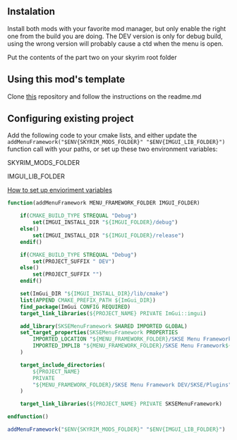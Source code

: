 ## Instalation

Install both mods with your favorite mod manager, but only enable the right one from the build you are doing. The DEV version is only for debug build, using the wrong version will probably cause a ctd when the menu is open.

Put the contents of the part two on your skyrim root folder

## Using this mod's template

Clone [this](https://github.com/Thiago099/SKSEMenuFrameworkTemplate) repository and follow the instructions on the readme.md

## Configuring existing project

Add the following code to your cmake lists, and either update the `addMenuFramework("$ENV{SKYRIM_MODS_FOLDER}" "$ENV{IMGUI_LIB_FOLDER}")` function call with your paths, or set up these two environment variables:

SKYRIM_MODS_FOLDER

IMGUI_LIB_FOLDER

[How to set up envioriment variables](https://gist.github.com/Thiago099/b45ec7832fb754325b29a61006bcd10c)


```cmake
function(addMenuFramework MENU_FRAMEWORK_FOLDER IMGUI_FOLDER)

    if(CMAKE_BUILD_TYPE STREQUAL "Debug")
        set(IMGUI_INSTALL_DIR "${IMGUI_FOLDER}/debug")
    else()
        set(IMGUI_INSTALL_DIR "${IMGUI_FOLDER}/release")
    endif()

    if(CMAKE_BUILD_TYPE STREQUAL "Debug")
        set(PROJECT_SUFFIX " DEV")
    else()
        set(PROJECT_SUFFIX "")
    endif()

    set(ImGui_DIR "${IMGUI_INSTALL_DIR}/lib/cmake")
    list(APPEND CMAKE_PREFIX_PATH ${ImGui_DIR})
    find_package(ImGui CONFIG REQUIRED)
    target_link_libraries(${PROJECT_NAME} PRIVATE ImGui::imgui)

    add_library(SKSEMenuFramework SHARED IMPORTED GLOBAL)
    set_target_properties(SKSEMenuFramework PROPERTIES
        IMPORTED_LOCATION "${MENU_FRAMEWORK_FOLDER}/SKSE Menu Framework${PROJECT_SUFFIX}/SKSE/Plugins/SKSEMenuFramework.dll"
        IMPORTED_IMPLIB "${MENU_FRAMEWORK_FOLDER}/SKSE Menu Framework${PROJECT_SUFFIX}/SKSE/Plugins/SKSEMenuFramework.lib"
    )

    target_include_directories(
	    ${PROJECT_NAME}
	    PRIVATE
        "${MENU_FRAMEWORK_FOLDER}/SKSE Menu Framework DEV/SKSE/Plugins"
    )

    target_link_libraries(${PROJECT_NAME} PRIVATE SKSEMenuFramework)

endfunction()

addMenuFramework("$ENV{SKYRIM_MODS_FOLDER}" "$ENV{IMGUI_LIB_FOLDER}")

```
